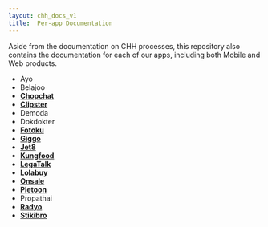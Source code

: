 ```yaml
---
layout: chh_docs_v1
title:  Per-app Documentation
---
```


Aside from the documentation on CHH processes, this repository also contains the documentation for each of our apps, including both Mobile and Web products.

- Ayo
- Belajoo
- **[Chopchat](/apps/chopchat)**
- **[Clipster](/apps/clipster)**
- Demoda
- Dokdokter
- **[Fotoku](/apps/fotoku)**
- **[Giggo](/apps/giggo)**
- **[Jet8](/apps/jet8)**
- **[Kungfood](/apps/kungfood)**
- **[LegaTalk](/apps/legatalk)**
- **[Lolabuy](/apps/lolabuy)**
- **[Onsale](/apps/onsale)**
- **[Pletoon](/apps/pletoon)**
- Propathai
- **[Radyo](/apps/radyo)**
- **[Stikibro](/apps/stikibro)**

